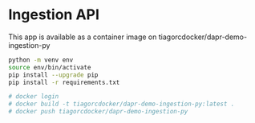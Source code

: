 
# Ingestion API

This app is available as a container image on tiagorcdocker/dapr-demo-ingestion-py

```bash
python -m venv env
source env/bin/activate
pip install --upgrade pip
pip install -r requirements.txt

# docker login
# docker build -t tiagorcdocker/dapr-demo-ingestion-py:latest .
# docker push tiagorcdocker/dapr-demo-ingestion-py
```
